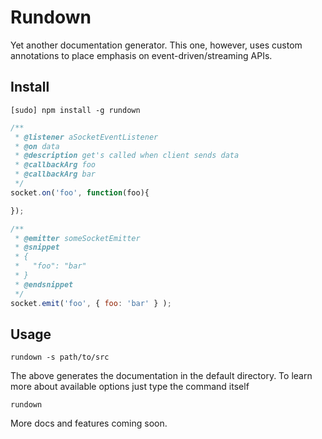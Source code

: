 # Rundown

Yet another documentation generator. This one, however, uses custom annotations to place emphasis on event-driven/streaming APIs.

## Install
```
[sudo] npm install -g rundown
```


```javascript
/**
 * @listener aSocketEventListener
 * @on data
 * @description get's called when client sends data
 * @callbackArg foo
 * @callbackArg bar
 */
socket.on('foo', function(foo){

});

```

```javascript
/**
 * @emitter someSocketEmitter
 * @snippet
 * {
 *   "foo": "bar"
 * }
 * @endsnippet
 */
socket.emit('foo', { foo: 'bar' } );
```

## Usage
```
rundown -s path/to/src
```

The above generates the documentation in the default directory. To learn more about available options just type the command itself

```
rundown
```

More docs and features coming soon.

